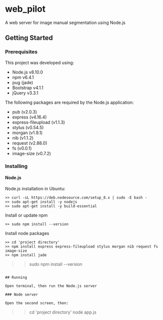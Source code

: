 # web_pilot
A web server for image manual segmentation using Node.js

## Getting Started

### Prerequisites

This project was developed using:

* Node.js v8.10.0
* npm v6.4.1
* pug (jade)
* Bootstrap v4.1.1
* jQuery v3.3.1

The following packages are required by the Node.js application:
- pub					(v2.0.3)
- express 				(v4.16.4)
- express-fileupload	(v1.1.3)
- stylus 				(v0.54.5)
- morgan 				(v1.9.1)
- nib 					(v1.1.2)
- request 				(v2.88.0)
- fs					(v0.0.1)
- image-size			(v0.7.2)

### Installing

#### Node.js

Node.js installation in Ubuntu:
```
>> curl -sL https://deb.nodesource.com/setup_8.x | sudo -E bash -
>> sudo apt-get install -y nodejs
>> sudo apt-get install -y build-essential
```

Install or update npm
```
>> sudo npm install --version
```

Install node packages
```
>> cd 'project directory'
>> npm install express express-fileupload stylus morgan nib request fs image-size
>> npm install jade
```

>> sudo npm install --version


```

## Running

Open terminal, then run the Node.js server

### Node server

Open the second screen, then:
```
>> cd 'project directory'
>> node app.js
```

